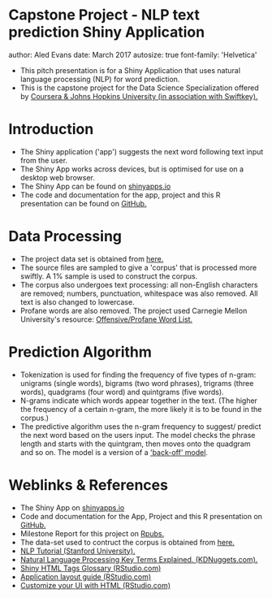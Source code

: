 Capstone Project - NLP text prediction Shiny Application
========================================================
author: Aled Evans
date: March 2017
autosize: true
font-family: 'Helvetica'

- This pitch presentation is for a Shiny Application that uses natural language processing (NLP) for word prediction.
- This is the capstone project for the Data Science Specialization offered by [Coursera & Johns Hopkins University (in association with Swiftkey).](https://www.coursera.org/learn/data-science-project)

Introduction
========================================================

- The Shiny application ('app') suggests the next word following text input from the user.
- The Shiny App works across devices, but is optimised for use on a desktop web browser.
- The Shiny App can be found on [shinyapps.io](https://aledevans.shinyapps.io/Coursera_Capstone_Shiny_App_NLP_v3_Final)
- The code and documentation for the app, project and this R presentation can be found on [GitHub.](https://github.com/AledEvansUK/Coursera_Data_Sci_Capstone_Shiny_App_v3_Final)


Data Processing
========================================================

- The project data set is obtained from [here.](https://d396qusza40orc.cloudfront.net/dsscapstone/dataset/Coursera-SwiftKey.zip)
- The source files are sampled to give a 'corpus' that is processed more swiftly. A 1% sample is used to construct the corpus.
- The corpus also undergoes text processing: all non-English characters are removed; numbers, punctuation, whitespace was also removed. All text is also changed to lowercase. 
- Profane words are also removed. The project used Carnegie Mellon University's resource:  [Offensive/Profane Word List.](https://www.cs.cmu.edu/~biglou/resources/bad-words.txt)


Prediction Algorithm
========================================================

- Tokenization is used for finding the frequency of five types of n-gram: unigrams (single words), bigrams (two word phrases), trigrams (three words), quadgrams (four word) and quintgrams (five words).
- N-grams indicate which words appear together in the text. (The higher the frequency of a certain n-gram, the more likely it is to be found in the corpus.)
- The predictive algorithm uses the n-gram frequency to suggest/ predict the next word based on the users input. The model checks the phrase length and starts with the quintgram, then moves onto the quadgram and so on. The model is a version of a ['back-off' model](https://en.wikipedia.org/wiki/Katz%27s_back-off_model).

Weblinks & References
========================================================

- The Shiny App on [shinyapps.io](https://aledevans.shinyapps.io/Coursera_Capstone_Shiny_App_NLP_v3_Final)
- Code and documentation for the App, Project and this R presentation on [GitHub.](https://github.com/AledEvansUK/Coursera_Data_Sci_Capstone_Shiny_App_v3_Final)
- Milestone Report for this project on [Rpubs.](https://rpubs.com/aledevans/Milestone_Report_Capstone_Project_Coursera)
- The data-set used to contruct the corpus is obtained from [here.](https://d396qusza40orc.cloudfront.net/dsscapstone/dataset/Coursera-SwiftKey.zip)
- [NLP Tutorial (Stanford University).](http://nlp.stanford.edu/~wcmac/papers/20050421-smoothing-tutorial.pdf)
- [Natural Language Processing Key Terms Explained. (KDNuggets.com).](http://www.kdnuggets.com/2017/02/natural-language-processing-key-terms-explained.html)
- [Shiny HTML Tags Glossary (RStudio.com) ](https://shiny.rstudio.com/articles/tag-glossary.html)
- [Application layout guide (RStudio.com)](https://shiny.rstudio.com/articles/layout-guide.html)
- [Customize your UI with HTML (RStudio.com) ](https://shiny.rstudio.com/articles/html-tags.html)
